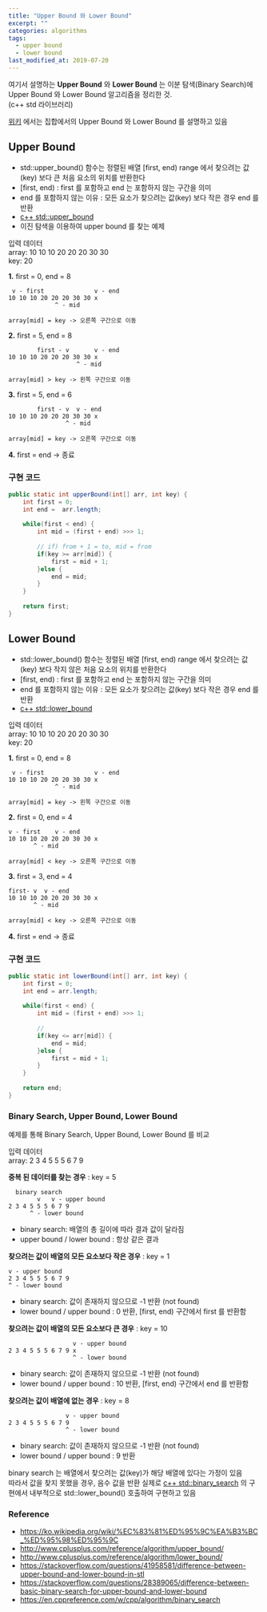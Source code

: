 ```yaml
---
title: "Upper Bound 와 Lower Bound"
excerpt: ""
categories: algorithms
tags:
  - upper bound
  - lower bound
last_modified_at: 2019-07-20
---
```


여기서 설명하는 **Upper Bound** 와 **Lower Bound** 는 이분 탐색(Binary Search)에 Upper Bound 와 Lower Bound 알고리즘을 정리한 것.  
(c++ std 라이브러리)  

[위키](https://ko.wikipedia.org/wiki/%EC%83%81%ED%95%9C%EA%B3%BC_%ED%95%98%ED%95%9C) 에서는 집합에서의 Upper Bound 와 Lower Bound 를 설명하고 있음  


## Upper Bound
- std::upper_bound() 함수는 정렬된 배열 [first, end) range 에서 찾으려는 값(key) 보다 큰 처음 요소의 위치를 반환한다 
- [first, end) : first 를 포함하고 end 는 포함하지 않는 구간을 의미 
- end 를 포함하지 않는 이유 : 모든 요소가 찾으려는 값(key) 보다 작은 경우 end 를 반환 
- [c++ std::upper_bound](http://www.cplusplus.com/reference/algorithm/upper_bound/) 
- 이진 탐색을 이용하여 upper bound 를 찾는 예제  


>  
입력 데이터  
array: 10 10 10 20 20 20 30 30  
key: 20

**1.** first = 0, end = 8  

```
 v - first              v - end 
10 10 10 20 20 20 30 30 x
             ^ - mid

array[mid] = key -> 오른쪽 구간으로 이동  
```

**2.** first = 5, end = 8  

```
        first - v       v - end 
10 10 10 20 20 20 30 30 x
                   ^ - mid

array[mid] > key -> 왼쪽 구간으로 이동 
```

**3.** first = 5, end = 6  

```
        first - v  v - end 
10 10 10 20 20 20 30 30 x
                ^ - mid

array[mid] = key -> 오른쪽 구간으로 이동 
```

**4.** first = end -> 종료 

### 구현 코드 

```java
public static int upperBound(int[] arr, int key) {
    int first = 0;
    int end =  arr.length;
    
    while(first < end) {
        int mid = (first + end) >>> 1;
        
        // if) from + 1 = to, mid = from  
        if(key >= arr[mid]) {
            first = mid + 1;
        }else {
            end = mid;
        }
    }
    
    return first;
}
```


## Lower Bound
- std::lower_bound() 함수는 정렬된 배열 [first, end) range 에서 찾으려는 값(key) 보다 작지 않은 처음 요소의 위치를 반환한다 
- [first, end) : first 를 포함하고 end 는 포함하지 않는 구간을 의미 
- end 를 포함하지 않는 이유 : 모든 요소가 찾으려는 값(key) 보다 작은 경우 end 를 반환 
- [c++ std::lower_bound](http://www.cplusplus.com/reference/algorithm/lower_bound/)


> 
입력 데이터  
array: 10 10 10 20 20 20 30 30  
key: 20

**1.** first = 0, end = 8  

```
 v - first              v - end 
10 10 10 20 20 20 30 30 x
             ^ - mid

array[mid] = key -> 왼쪽 구간으로 이동  
```

**2.** first = 0, end = 4  

```
v - first    v - end 
10 10 10 20 20 20 30 30 x
       ^ - mid

array[mid] < key -> 오른쪽 구간으로 이동 
```

**3.** first = 3, end = 4  

```
first- v  v - end 
10 10 10 20 20 20 30 30 x
       ^ - mid

array[mid] < key -> 오른쪽 구간으로 이동 
```

**4.** first = end -> 종료 

### 구현 코드 

```java
public static int lowerBound(int[] arr, int key) {
    int first = 0;
    int end = arr.length;
    
    while(first < end) {
        int mid = (first + end) >>> 1;
        
        // 
        if(key <= arr[mid]) {
            end = mid;
        }else {
            first = mid + 1;
        }
    }
    
    return end;
}
```

### Binary Search, Upper Bound, Lower Bound  
예제를 통해 Binary Search, Upper Bound, Lower Bound 를 비교  

> 
입력 데이터  
array: 2 3 4 5 5 5 6 7 9

**중복 된 데이터를 찾는 경우** : key = 5  

```
  binary search
        v   v - upper bound
2 3 4 5 5 5 6 7 9
      ^ - lower bound
```
- binary search: 배열의 총 길이에 따라 결과 값이 달라짐 
- upper bound / lower bound : 항상 같은 결과 


**찾으려는 값이 배열의 모든 요소보다 작은 경우** : key = 1

```
v - upper bound
2 3 4 5 5 5 6 7 9
^ - lower bound
```
- binary search: 값이 존재하지 않으므로 -1 반환 (not found)
- lower bound / upper bound : 0 반환, [first, end) 구간에서 first 를 반환함 


**찾으려는 값이 배열의 모든 요소보다 큰 경우** : key = 10

```
                  v - upper bound
2 3 4 5 5 5 6 7 9 x
                  ^ - lower bound
```
- binary search: 값이 존재하지 않으므로 -1 반환 (not found)
- lower bound / upper bound : 10 반환, [first, end) 구간에서 end 를 반환함 


**찾으려는 값이 배열에 없는 경우** : key = 8
```
                v - upper bound
2 3 4 5 5 5 6 7 9
                ^ - lower bound
```
- binary search: 값이 존재하지 않으므로 -1 반환 (not found)
- lower bound / upper bound : 9 반환

> 
binary search 는 배열에서 찾으려는 값(key)가 해당 배열에 있다는 가정이 있음  
따라서 값을 찾지 못했을 경우, 음수 값을 반환
실제로 [c++ std::binary_search](https://en.cppreference.com/w/cpp/algorithm/binary_search) 의 구현에서 내부적으로 std::lower_bound() 호출하여 구현하고 있음 



### Reference
- <https://ko.wikipedia.org/wiki/%EC%83%81%ED%95%9C%EA%B3%BC_%ED%95%98%ED%95%9C>
- <http://www.cplusplus.com/reference/algorithm/upper_bound/>
- <http://www.cplusplus.com/reference/algorithm/lower_bound/>
- <https://stackoverflow.com/questions/41958581/difference-between-upper-bound-and-lower-bound-in-stl>
- <https://stackoverflow.com/questions/28389065/difference-between-basic-binary-search-for-upper-bound-and-lower-bound>
- <https://en.cppreference.com/w/cpp/algorithm/binary_search>